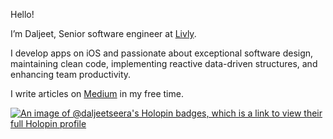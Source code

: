 Hello!

I’m Daljeet, Senior software engineer at [Livly](https://www.livly.io/).

I develop apps on iOS and passionate about exceptional software design, maintaining clean code, implementing reactive data-driven structures, and enhancing team productivity.

I write articles on [Medium](https://medium.com/@daljeetseera9668) in my free time.

[![An image of @daljeetseera's Holopin badges, which is a link to view their full Holopin profile](https://holopin.me/daljeetseera)](https://holopin.io/@daljeetseera)
